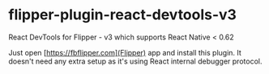 # flipper-plugin-react-devtools-v3
React DevTools for Flipper - v3 which supports React Native &lt; 0.62

Just open [https://fbflipper.com](Flipper) app and install this plugin. It doesn't need any extra setup as it's using React internal debugger protocol.
